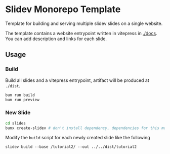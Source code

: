 # Slidev Monorepo Template

Template for building and serving multiple slidev slides on a single website.

The template contains a website entrypoint written in vitepress in [./docs](./docs/).
You can add description and links for each slide.

## Usage

### Build

Build all slides and a vitepress entrypoint, artifact will be produced at `./dist`.

```bash
bun run build
bun run preview
```

### New Slide

```bash
cd slides
bunx create-slidev # don't install dependency, dependencies for this monorepo will be managed by bun
```

Modify the `build` script for each newly created slide like the following

```
slidev build --base /tutorial2/ --out ../../dist/tutorial2
```

